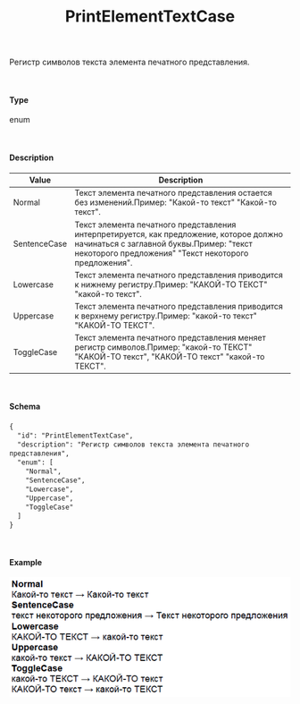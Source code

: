 ﻿---
layout: default
title: PrintElementTextCase
position: 0
categories: 
tags: 
---

Регистр символов текста элемента печатного представления.

   

#### Type

enum

  

#### Description  

|Value|Description|
|-----|-----------|
|Normal|Текст элемента печатного представления остается без изменений.Пример: "Какой-то текст"  "Какой-то текст".|
|SentenceCase|Текст элемента печатного представления интерпретируется, как предложение, которое должно начинаться с заглавной буквы.Пример: "текст некоторого предложения"  "Текст некоторого предложения".|
|Lowercase|Текст элемента печатного представления приводится к нижнему регистру.Пример: "КАКОЙ-ТО ТЕКСТ"  "какой-то текст".|
|Uppercase|Текст элемента печатного представления приводится к верхнему регистру.Пример: "какой-то текст"  "КАКОЙ-ТО ТЕКСТ".|
|ToggleCase|Текст элемента печатного представления меняет регистр символов.Пример: "какой-то ТЕКСТ"  "КАКОЙ-ТО текст", "КАКОЙ-ТО текст"  "какой-то ТЕКСТ".|

    

#### Schema

```
{
  "id": "PrintElementTextCase",
  "description": "Регистр символов текста элемента печатного представления",
  "enum": [
    "Normal",
    "SentenceCase",
    "Lowercase",
    "Uppercase",
    "ToggleCase"
  ]
}
```

   

#### Example

![](PrintElementTextCase.PNG)

 

 

